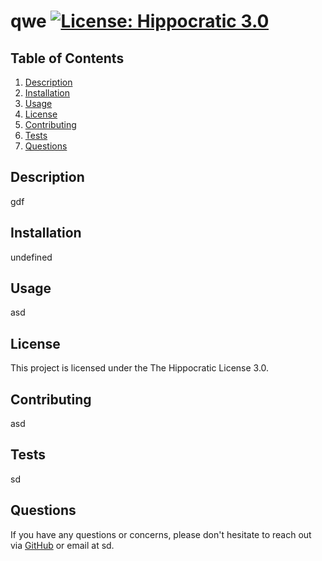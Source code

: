 
# qwe [![License: Hippocratic 3.0](https://img.shields.io/badge/License-Hippocratic_3.0-lightgrey.svg)](https://firstdonoharm.dev)

## Table of Contents
1. [Description](#description)
2. [Installation](#installation)
3. [Usage](#usage)
4. [License](#license)
5. [Contributing](#contributing)
6. [Tests](#tests)
7. [Questions](#questions)

## Description
gdf

## Installation
undefined

## Usage
asd

## License
This project is licensed under the The Hippocratic License 3.0.

## Contributing
asd

## Tests
sd

## Questions
If you have any questions or concerns, please don't hesitate to reach out via [GitHub](https://github.com/sd) or email at sd.
